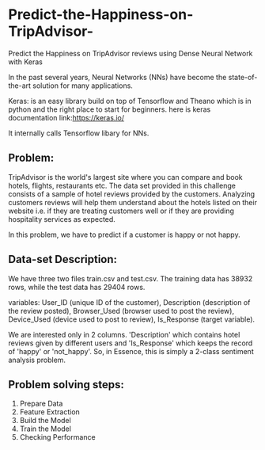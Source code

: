 # Predict-the-Happiness-on-TripAdvisor-
Predict the Happiness on TripAdvisor reviews using Dense Neural Network with Keras 

In the past several years, Neural Networks (NNs) have become the state-of-the-art solution for many applications.

Keras: is an easy library build on top of Tensorflow and Theano which is in python and the right place to start for beginners.
here is keras documentation link:https://keras.io/

It internally calls Tensorflow libary for NNs.

## Problem: 
TripAdvisor is the world's largest site where you can compare and book hotels, flights, restaurants etc. The data set provided in this challenge consists of a sample of hotel reviews provided by the customers. Analyzing customers reviews will help them understand about the hotels listed on their website i.e. if they are treating customers well or if they are providing hospitality services as expected.

In this problem, we have to predict if a customer is happy or not happy.

## Data-set Description:
We have three two files train.csv and test.csv. The training data has 38932 rows, while the test data has 29404 rows.

variables: User_ID (unique ID of the customer), Description (description of the review posted), Browser_Used (browser used to post the review), Device_Used (device used to post to review), Is_Response (target variable).

We are interested only in 2 columns. 'Description' which contains hotel reviews given by different users and 'Is_Response' which keeps the record of 'happy' or 'not_happy'. So, in Essence, this is simply a 2-class sentiment analysis problem.

## Problem solving steps:
1. Prepare Data
2. Feature Extraction
3. Build the Model
4. Train the Model
5. Checking Performance

